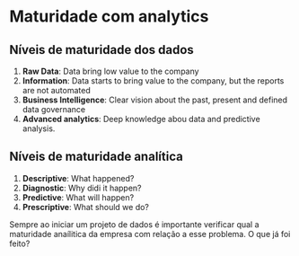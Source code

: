 # Maturidade com analytics

## Níveis de maturidade dos dados

1. **Raw Data**: Data bring low value to the company
2. **Information**: Data starts to bring value to the company, but the reports are not automated
3. **Business Intelligence**: Clear vision about the past, present and defined data governance
4. **Advanced analytics**: Deep knowledge abou data and predictive analysis.

## Níveis de maturidade analítica

1. **Descriptive**: What happened?
2. **Diagnostic**: Why didi it happen?
3. **Predictive**: What will happen?
4. **Prescriptive**: What should we do?

Sempre ao iniciar um projeto de dados é importante verificar qual a maturidade anaílitica da empresa com relação a esse problema. O que já foi feito?